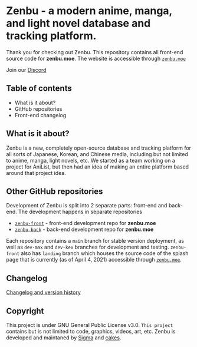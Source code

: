# Zenbu - a modern anime, manga, and light novel database and tracking platform.

Thank you for checking out Zenbu. This repository contains all front-end source code for __zenbu.moe__.
The website is accessible through [`zenbu.moe`](https://zenbu.moe)

Join our [Discord](https://discord.gg/mVpKe4y)

## Table of contents

- What is it about?
- GitHub repositories
- Front-end changelog

## What is it about?

Zenbu is a new, completely open-source database and tracking platform for all sorts of Japanese, Korean, and Chinese media, including but not limited to anime, manga, light novels, etc. We started as a team working on a project for AniList, but then had an idea of making an entire platform based around that project idea.

## Other GitHub repositories

Development of Zenbu is split into 2 separate parts: front-end and back-end. The development happens in separate repositories

- [`zenbu-front`](https://github.com/zenbu-moe/zenbu-front/) - front-end development repo for __zenbu.moe__
- [`zenbu-back`](https://github.com/zenbu-moe/zenbu-back/) - back-end development repo for __zenbu.moe__

Each repository contains a `main` branch for stable version deployment, as well as `dev-max` and `dev-kex` branches for development and testing. `zenbu-front` also has `landing` branch which houses the source code of the splash page that is currently (as of April 4, 2021) accessible through [`zenbu.moe`](https://zenbu.moe).

## Changelog

[Changelog and version history](https://github.com/zenbu-moe/zenbu-front/blob/main/CHANGELOG.md)

## Copyright

This project is under GNU General Public License v3.0. 
`This project` contains but is not limited to code, graphics, videos, art, etc.
Zenbu is developed and maintaned by [Sigma](https://github.com/dizzyatlovich) and [cakes](https://github.com/Kex1016).
